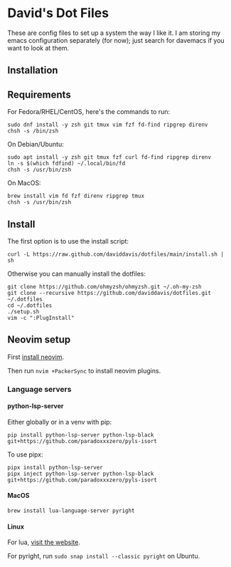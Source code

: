 David's Dot Files
=================

These are config files to set up a system the way I like it. I am storing my emacs configuration
separately (for now); just search for davemacs if you want to look at them.

Installation
-----------

## Requirements

For Fedora/RHEL/CentOS, here's the commands to run:

```
sudo dnf install -y zsh git tmux vim fzf fd-find ripgrep direnv
chsh -s /bin/zsh
```

On Debian/Ubuntu:

```
sudo apt install -y zsh git tmux fzf curl fd-find ripgrep direnv
ln -s $(which fdfind) ~/.local/bin/fd
chsh -s /usr/bin/zsh
```

On MacOS:

```
brew install vim fd fzf direnv ripgrep tmux
chsh -s /usr/bin/zsh
```

## Install

The first option is to use the install script:

    curl -L https://raw.github.com/daviddavis/dotfiles/main/install.sh | sh


Otherwise you can manually install the dotfiles:

    git clone https://github.com/ohmyzsh/ohmyzsh.git ~/.oh-my-zsh
    git clone --recursive https://github.com/daviddavis/dotfiles.git ~/.dotfiles
    cd ~/.dotfiles
    ./setup.sh
    vim -c ":PlugInstall"


## Neovim setup

First [install neovim](https://github.com/neovim/neovim#install-from-package).

Then run `nvim +PackerSync` to install neovim plugins.

### Language servers

#### python-lsp-server

Either globally or in a venv with pip:

```
pip install python-lsp-server python-lsp-black git+https://github.com/paradoxxxzero/pyls-isort
```

To use pipx:

```
pipx install python-lsp-server
pipx inject python-lsp-server python-lsp-black git+https://github.com/paradoxxxzero/pyls-isort
```

#### MacOS

```
brew install lua-language-server pyright
```

#### Linux

For lua, [visit the website](https://github.com/sumneko/lua-language-server#build).

For pyright, run `sudo snap install --classic pyright` on Ubuntu.

